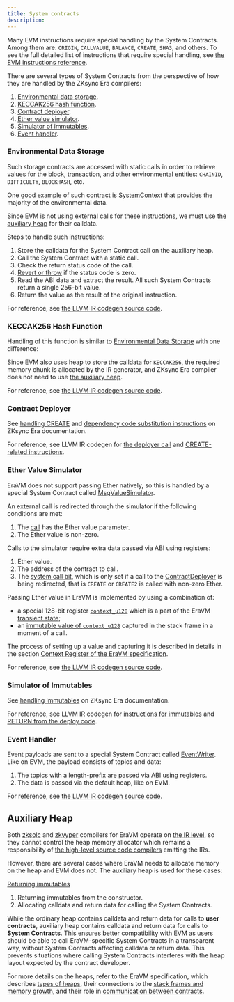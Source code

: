 ```yaml
---
title: System contracts
description:
---
```


Many EVM instructions require special handling by the System Contracts. Among them are: `ORIGIN`,
`CALLVALUE`, `BALANCE`, `CREATE`, `SHA3`, and others. To see the full detailed list of instructions that require special
handling, see
[the EVM instructions reference](/zksync-protocol/compiler/specification/instructions/evm).

There are several types of System Contracts from the perspective of how they are handled by the ZKsync Era compilers:

1. [Environmental data storage](#environmental-data-storage).
2. [KECCAK256 hash function](#keccak256-hash-function).
3. [Contract deployer](#contract-deployer).
4. [Ether value simulator](#ether-value-simulator).
5. [Simulator of immutables](#simulator-of-immutables).
6. [Event handler](#event-handler).

### Environmental Data Storage

Such storage contracts are accessed with static calls in order to retrieve values for the block, transaction, and other
environmental entities: `CHAINID`, `DIFFICULTY`, `BLOCKHASH`, etc.

One good example of such contract is
[SystemContext](%%zk_git_repo_era-contracts%%/blob/main/system-contracts/contracts/SystemContext.sol) that provides
the majority of the environmental data.

Since EVM is not using external calls for these instructions, we must use [the auxiliary heap](#auxiliary-heap) for
their calldata.

Steps to handle such instructions:

1. Store the calldata for the System Contract call on the auxiliary heap.
2. Call the System Contract with a static call.
3. Check the return status code of the call.
4. [Revert or throw](/zksync-protocol/compiler/specification/exception-handling)
   if the status code is zero.
5. Read the ABI data and extract the result. All such System Contracts return a single 256-bit value.
6. Return the value as the result of the original instruction.

For reference, see
[the LLVM IR codegen source code](%%zk_git_repo_era-compiler-llvm-context%%/blob/main/src/eravm/context/function/llvm_runtime.rs#L488).

### KECCAK256 Hash Function

Handling of this function is similar to [Environmental Data Storage](#environmental-data-storage) with one difference:

Since EVM also uses heap to store the calldata for `KECCAK256`, the required memory chunk is allocated by the IR
generator, and ZKsync Era compiler does not need to use [the auxiliary heap](#auxiliary-heap).

For reference, see
[the LLVM IR codegen source code](%%zk_git_repo_era-compiler-llvm-context%%/blob/main/src/eravm/context/function/llvm_runtime.rs).

### Contract Deployer

See [handling CREATE](/zksync-protocol/differences/evm-instructions#create-create2)
and
[dependency code substitution instructions](/zksync-protocol/differences/evm-instructions#datasize-dataoffset-datacopy)
on ZKsync Era documentation.

For reference, see LLVM IR codegen for
[the deployer call](%%zk_git_repo_era-compiler-llvm-context%%/blob/main/src/eravm/context/function/runtime/deployer_call.rs)
and
[CREATE-related instructions](%%zk_git_repo_era-compiler-llvm-context%%/blob/main/src/eravm/evm/create.rs).

### Ether Value Simulator

EraVM does not support passing Ether natively, so this is handled by a special System Contract called
[MsgValueSimulator](%%zk_git_repo_era-contracts%%/blob/main/system-contracts/contracts/MsgValueSimulator.sol).

An external call is redirected through the simulator if the following conditions are met:

1. The [call](/zksync-protocol/compiler/specification/instructions/evm/call) has the Ether value parameter.
2. The Ether value is non-zero.

Calls to the simulator require extra data passed via ABI using registers:

1. Ether value.
2. The address of the contract to call.
3. The [system call bit](%%zk_git_repo_matter-labs-github-io%%/eravm-spec/spec.html#to_system),
which is only set if a call to the [ContractDeployer](#contract-deployer) is being redirected, that is `CREATE` or `CREATE2` is called with non-zero Ether.

Passing Ether value in EraVM is implemented by using a combination of:

- a special 128-bit register [`context_u128`](%%zk_git_repo_matter-labs-github-io%%/eravm-spec/spec.html#gs_context_u128)
which is a part of the EraVM [transient state](%%zk_git_repo_matter-labs-github-io%%/eravm-spec/spec.html#StateDefinitions);
- an [immutable value of `context_u128`](%%zk_git_repo_matter-labs-github-io%%/eravm-spec/spec.html#ecf_context_u128_value)
captured in the stack frame in a moment of a call.

The process of setting up a value and capturing it is described in details in the section [Context Register of the EraVM specification](%%zk_git_repo_matter-labs-github-io%%/eravm-spec/spec.html#StateDefinitions).

For reference, see [the LLVM IR codegen source code](%%zk_git_repo_era-compiler-llvm-context%%/blob/main/src/eravm/evm/call.rs#L530).

### Simulator of Immutables

See [handling immutables](/zksync-protocol/differences/evm-instructions#setimmutable-loadimmutable)
on ZKsync Era documentation.

For reference, see LLVM IR codegen for
[instructions for immutables](%%zk_git_repo_era-compiler-llvm-context%%/blob/main/src/eravm/evm/immutable.rs)
and
[RETURN from the deploy code](%%zk_git_repo_era-compiler-llvm-context%%/blob/main/src/eravm/evm/return.rs#L28).

### Event Handler

Event payloads are sent to a special System Contract called
[EventWriter](%%zk_git_repo_era-contracts%%/blob/main/system-contracts/contracts/EventWriter.yul).
Like on EVM, the payload consists of topics and data:

1. The topics with a length-prefix are passed via ABI using registers.
2. The data is passed via the default heap, like on EVM.

For reference, see
[the LLVM IR codegen source code](%%zk_git_repo_era-compiler-llvm-context%%/blob/main/src/eravm/evm/event.rs).

## Auxiliary Heap

Both [zksolc](/zksync-protocol/compiler/toolchain/solidity) and [zkvyper](/zksync-protocol/compiler/toolchain/vyper)
compilers for EraVM operate on [the IR level](/zksync-protocol/compiler/toolchain#ir-compilers),
so they cannot control the heap memory allocator which remains a responsibility of
[the high-level source code compilers](/zksync-protocol/compiler/toolchain#high-level-source-code-compilers) emitting the IRs.

However, there are several cases where EraVM needs to allocate memory on the heap and EVM does not. The auxiliary heap is
used for these cases:

[Returning immutables](/zksync-protocol/differences/evm-instructions#setimmutable-loadimmutable)

1. Returning immutables from the constructor.
2. Allocating calldata and return data for calling the System Contracts.

While the ordinary heap contains calldata and return data for calls to **user contracts**, auxiliary heap contains calldata
and return data for calls to **System Contracts**. This ensures better compatibility with EVM as users should be able to call
EraVM-specific System Contracts in a transparent way, without System Contracts affecting calldata or return data.
This prevents situations where calling System Contracts interferes with the heap layout expected by the contract developer.

For more details on the heaps, refer to the EraVM specification,
which describes [types of heaps](%%zk_git_repo_matter-labs-github-io%%/eravm-spec/spec.html#data_page_params),
their connections to the [stack frames and memory growth](%%zk_git_repo_matter-labs-github-io%%/eravm-spec/spec.html#ctx_heap_page_id),
and their role in [communication between contracts](%%zk_git_repo_matter-labs-github-io%%/eravm-spec/spec.html#MemoryForwarding).
